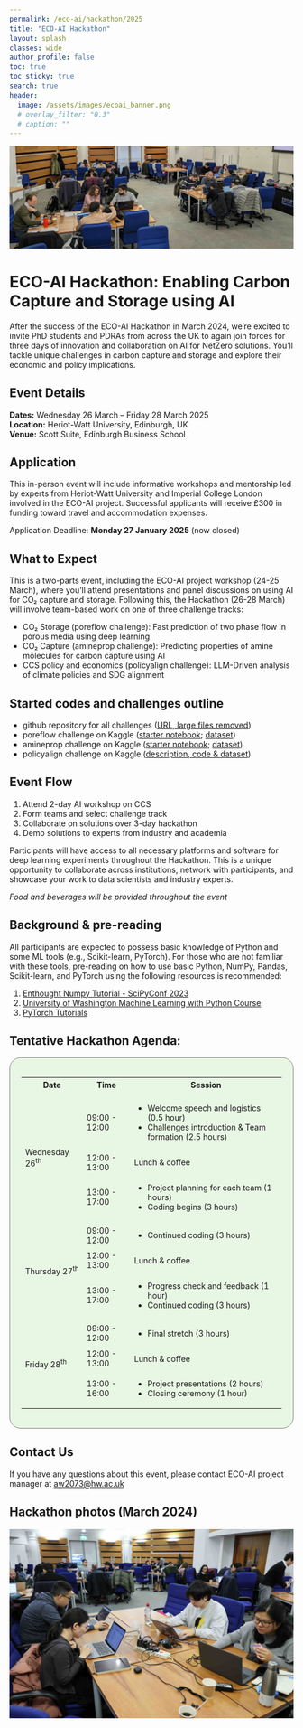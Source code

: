 ```yaml
---
permalink: /eco-ai/hackathon/2025
title: "ECO-AI Hackathon"
layout: splash
classes: wide
author_profile: false
toc: true
toc_sticky: true
search: true
header:
  image: /assets/images/ecoai_banner.png
  # overlay_filter: "0.3"
  # caption: ""
---
```


![Hackathon 2024 photo](/assets/eco-ai/PXL_20240314_100936083c.jpg)


# ECO-AI Hackathon: Enabling Carbon Capture and Storage using AI
After the success of the ECO-AI Hackathon in March 2024, we’re excited to invite PhD students and PDRAs from across the UK to again join forces for three days of innovation and collaboration on AI for NetZero solutions. You’ll tackle unique challenges in carbon capture and storage and explore their economic and policy implications.

## Event Details
**Dates:** Wednesday 26 March – Friday 28 March 2025 <br>
**Location:** Heriot-Watt University, Edinburgh, UK <br>
**Venue:** Scott Suite, Edinburgh Business School

## Application
This in-person event will include informative workshops and mentorship led by experts from Heriot-Watt University and Imperial College London involved in the ECO-AI project. Successful applicants will receive £300 in funding toward travel and accommodation expenses. 

Application Deadline: **Monday 27 January 2025** (now closed)
<!-- [Apply Now](https://app.oxfordabstracts.com/stages/76943/submitter) -->

<!-- We are committed to fostering an inclusive environment for all participants. Please complete the [EDI form](https://forms.office.com/e/d8dUmWmNqA) as part of your application.  -->

## What to Expect
This is a two-parts event, including the ECO-AI project workshop (24-25 March), where you’ll attend presentations and panel discussions on using AI for CO₂ capture and storage. Following this, the Hackathon (26-28 March) will involve team-based work on one of three challenge tracks: 
* CO₂ Storage (poreflow challenge): Fast prediction of two phase flow in porous media using deep learning
* CO₂ Capture (amineprop challenge): Predicting properties of amine molecules for carbon capture using AI
* CCS policy and economics (policyalign challenge): LLM-Driven analysis of climate policies and SDG alignment


## Started codes and challenges outline
* github repository for all challenges ([URL, large files removed](https://github.com/ai4netzero/hackathon2025/))
* poreflow challenge on Kaggle ([starter notebook](https://www.kaggle.com/code/ggrizzly/poreflow-challenge/notebook); [dataset](https://www.kaggle.com/datasets/ggrizzly/poreflow))
* amineprop challenge on Kaggle ([starter notebook](https://www.kaggle.com/code/ggrizzly/amineprop-challenge/notebook); [dataset](https://www.kaggle.com/datasets/ggrizzly/amineprop))
* policyalign challenge on Kaggle ([description, code & dataset](https://www.kaggle.com/datasets/ggrizzly/policyalign))


## Event Flow
1. Attend 2-day AI workshop on CCS
1. Form teams and select challenge track
1. Collaborate on solutions over 3-day hackathon
1. Demo solutions to experts from industry and academia

Participants will have access to all necessary platforms and software for deep learning experiments throughout the Hackathon. This is a unique opportunity to collaborate across institutions, network with participants, and showcase your work to data scientists and industry experts. 

*Food and beverages will be provided throughout the event* 


## Background & pre-reading
All participants are expected to possess basic knowledge of Python and some ML tools (e.g., Scikit-learn, PyTorch). For those who are not familiar with these tools, pre-reading on how to use basic Python, NumPy, Pandas, Scikit-learn, and PyTorch using the following resources is recommended:
1. [Enthought Numpy Tutorial - SciPyConf 2023](https://github.com/enthought/Numpy-Tutorial-SciPyConf-2023)
2. [University of Washington Machine Learning with Python Course](https://faculty.washington.edu/otoomet/machinelearning-py/)
3. [PyTorch Tutorials](https://pytorch.org/tutorials/)

<h2>Tentative Hackathon Agenda:</h2>
<div style="background-color: #E8F6E4; padding: 20px; border: 1px solid gray; display: inline-block; border-radius: 20px;">
<table>
  <tr>
    <th>Date</th>
    <th>Time</th>
    <th>Session</th>
  </tr>

  <!-- Added blank row -->
  <tr>
    <td></td>
    <td></td>
    <td></td>
  </tr>

  <tr>
    <td rowspan="3">Wednesday 26<sup>th</sup></td> 
    <td>09:00 - 12:00</td>
    <td>
      <ul>
        <li>Welcome speech and logistics (0.5 hour)</li>
        <li>Challenges introduction & Team formation (2.5 hours)</li>
      </ul>  
    </td>
  </tr>
  <tr>
    <td>12:00 - 13:00</td> 
    <td>Lunch &amp; coffee</td>
  </tr>
  <tr>
   <td>13:00 - 17:00</td>
    <td>
     <ul>
       <li>Project planning for each team (1 hours)</li>
       <li>Coding begins (3 hours)</li>
     </ul>
    </td>
  </tr>
  
  <tr>
    <td rowspan="3">Thursday 27<sup>th</sup></td>
    <td>09:00 - 12:00</td> 
    <td>
      <ul>
       <li>Continued coding (3 hours)</li>
     </ul>
   </td>
  </tr>
  <tr>
    <td>12:00 - 13:00</td>
    <td>Lunch &amp; coffee</td> 
  </tr>
  <tr>
    <td>13:00 - 17:00</td>
    <td>
     <ul>
      <li>Progress check and feedback (1 hour)</li>
      <li>Continued coding (3 hours)</li>
     </ul>
    </td>
  </tr>
  
  <tr>
    <td rowspan="3">Friday 28<sup>th</sup></td>
    <td>09:00 - 12:00</td>
    <td> 
     <ul>
       <li>Final stretch (3 hours)</li>
     </ul>
    </td>
  </tr>
  <tr>
    <td>12:00 - 13:00 </td>
    <td>Lunch &amp; coffee</td>
  </tr>
  <tr>
    <td>13:00 - 16:00</td> 
    <td>
     <ul>
       <li>Project presentations (2 hours)</li>
       <li>Closing ceremony (1 hour)</li>
     </ul>
    </td>
  </tr>
</table>

</div>

## Contact Us
If you have any questions about this event, please contact ECO-AI project manager at [aw2073@hw.ac.uk](mailto:aw2073@hw.ac.uk)

## Hackathon photos (March 2024) 
![Hackathon photo1](/assets/eco-ai/HWR61789c.jpg)

